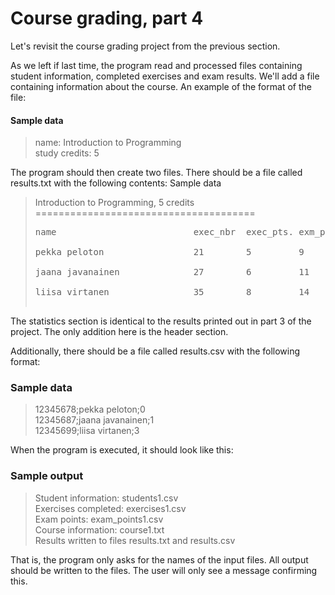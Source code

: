 # Course grading, part 4

Let's revisit the course grading project from the previous section.

As we left if last time, the program read and processed files containing student information, completed exercises and exam results. We'll add a file containing information about the course. An example of the format of the file:

#### Sample data

>name: Introduction to Programming <br>
>study credits: 5

The program should then create two files. There should be a file called results.txt with the following contents:
Sample data

>Introduction to Programming, 5 credits <br>
>\====================================== <br>
><pre>
>name                          exec_nbr  exec_pts. exm_pts.  tot_pts.  grade <br>
>pekka peloton                 21        5         9         14        0 <br>
>jaana javanainen              27        6         11        17        1 <br>
>liisa virtanen                35        8         14        22        3 <br>
></pre>


The statistics section is identical to the results printed out in part 3 of the project. The only addition here is the header section.

Additionally, there should be a file called results.csv with the following format:

### Sample data

>12345678;pekka peloton;0 <br>
>12345687;jaana javanainen;1 <br>
>12345699;liisa virtanen;3 <br>

When the program is executed, it should look like this:

### Sample output

>Student information: students1.csv <br>
>Exercises completed: exercises1.csv <br>
>Exam points: exam_points1.csv <br>
>Course information: course1.txt <br>
>Results written to files results.txt and results.csv <br>

That is, the program only asks for the names of the input files. All output should be written to the files. The user will only see a message confirming this.